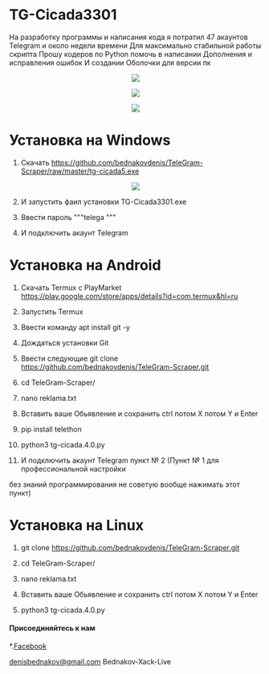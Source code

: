 # TG-Cicada3301

На разработку программы и написания кода я потратил 
47 акаунтов Telegram и около недели времени 
Для максимально стабильной работы скрипта
Прошу кодеров по Python помочь в написании 
Дополнения и исправления ошибок 
И создании Оболочки для версии пк 


<p align="center">
  <img src="https://github.com/bednakovdenis/TeleGram-Scraper/blob/master/Logo/1.jpg">
</p>


<p align="center">
  <img src="https://github.com/bednakovdenis/TeleGram-Scraper/blob/master/Logo/2.jpg">
</p>

<p align="center">
  <img src="https://github.com/bednakovdenis/TeleGram-Scraper/blob/master/Logo/3.jpg">
</p>

# Установка на Windows

1. Скачать https://github.com/bednakovdenis/TeleGram-Scraper/raw/master/tg-cicada5.exe


<p align="center">
  <img src="https://github.com/bednakovdenis/TeleGram-Scraper/blob/master/Logo/4.jpg">
</p>

2. И запустить фаил установки TG-Cicada3301.exe

3. Ввести пароль """telega """

4. И подключить акаунт Telegram 

# Установка на Android

1. Скачать Termux c PlayMarket https://play.google.com/store/apps/details?id=com.termux&hl=ru

2. Запустить Termux

3. Ввести команду apt install git -y

4. Дождаться установки Git

5. Ввести следующие git clone https://github.com/bednakovdenis/TeleGram-Scraper.git

6. cd TeleGram-Scraper/                      

7. nano reklama.txt

8. Вставить ваше Обьявление и сохранить ctrl потом X потом Y и Enter

9. pip install telethon

10. python3 tg-cicada.4.0.py

11. И подключить акаунт Telegram пункт № 2 (Пункт № 1 для профессиональной настройки 

без знаний программирования не советую вообще нажимать этот пункт)


# Установка на Linux

1. git clone https://github.com/bednakovdenis/TeleGram-Scraper.git

2. cd TeleGram-Scraper/  

3. nano reklama.txt

4. Вставить ваше Обьявление и сохранить ctrl потом X потом Y и Enter

5. python3 tg-cicada.4.0.py




#### Присоединяйтесь к нам
*.[Facebook](https://www.facebook.com/cicada3301denis/)  

denisbednakov@gmail.com    Bednakov-Xack-Live

